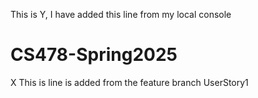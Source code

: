 This is Y, I have added this line from my local console
# CS478-Spring2025
X
This is line is added from the feature branch UserStory1
